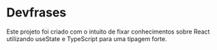 # Devfrases

Este projeto foi criado com o intuito de fixar conhecimentos sobre React utilizando useState e TypeScript para uma tipagem forte.
